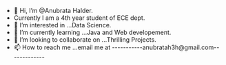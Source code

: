 - 👋 Hi, I’m @Anubrata Halder.
- Currently I am a 4th year student of ECE dept.
- 👀 I’m interested in ...Data Science.
- 🌱 I’m currently learning ...Java and Web developement.
- 💞️ I’m looking to collaborate on ...Thrilling Projects.
- 📫 How to reach me ...email me at -----------anubratah3h@gmail.com-------------

<!---
Anubratahalder/Anubratahalder is a ✨ special ✨ repository because its `README.md` (this file) appears on your GitHub profile.
You can click the Preview link to take a look at your changes.
--->
